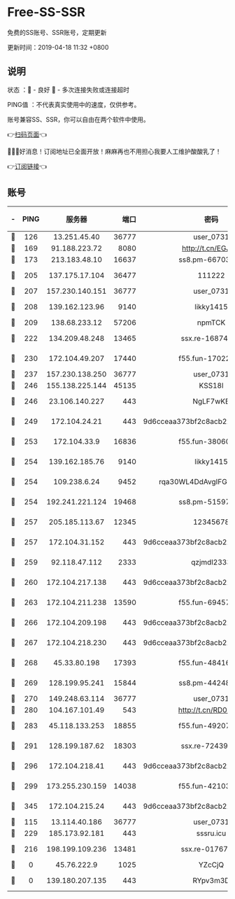# Free-SS-SSR

免费的SS账号、SSR账号，定期更新

更新时间：2019-04-18 11:32 +0800

## 说明

状态     ：🙂 - 良好 🙁 - 多次连接失败或连接超时

PING值   ：不代表真实使用中的速度，仅供参考。

账号兼容SS、SSR，你可以自由在两个软件中使用。

👉[扫码页面](https://liesauer.github.io/Free-SS-SSR/)👈

🎉🎉🎉好消息！订阅地址已全面开放！麻麻再也不用担心我要人工维护酸酸乳了！

👉[订阅链接](https://www.liesauer.net/yogurt/subscribe?ACCESS_TOKEN=DAYxR3mMaZAsaqUb)👈

## 账号

|-|PING|服务器|端口|密码|加密方式|区域|
|:----:|:----:|:-----:|-----:|:----:|:----:|:----:|
|🙂|126|13.251.45.40|36777|user_0731|chacha20|SG|
|🙂|169|91.188.223.72|8080|http://t.cn/EGJIyrl|rc4-md5|RU|
|🙂|173|213.183.48.10|16637|ss8.pm-66703665|rc4-md5|RU|
|🙂|205|137.175.17.104|36477|111222|aes-256-cfb|US|
|🙂|207|157.230.140.151|36777|user_0731|chacha20|US|
|🙂|208|139.162.123.96|9140|likky1415|aes-256-cfb|JP|
|🙂|209|138.68.233.12|57206|npmTCK|rc4-md5|US|
|🙂|222|134.209.48.248|13465|ssx.re-16874270|aes-256-cfb|US|
|🙂|230|172.104.49.207|17440|f55.fun-17022600|aes-256-cfb|SG|
|🙂|237|157.230.138.250|36777|user_0731|chacha20|US|
|🙂|246|155.138.225.144|45135|KSS18l|rc4-md5|US|
|🙂|246|23.106.140.227|443|NgLF7wKB|aes-256-cfb|US|
|🙂|249|172.104.24.21|443|9d6cceaa373bf2c8acb22e60b6a58be6|aes-256-cfb|US|
|🙂|253|172.104.33.9|16836|f55.fun-38060503|aes-256-cfb|SG|
|🙂|254|139.162.185.76|9140|likky1415|aes-256-cfb|DE|
|🙂|254|109.238.6.24|9452|rqa30WL4DdAvgIFG6Fs3znzTa|aes-256-cfb|FR|
|🙂|254|192.241.221.124|19468|ss8.pm-51597201|aes-256-cfb|US|
|🙂|257|205.185.113.67|12345|12345678|aes-256-cfb|US|
|🙂|257|172.104.31.152|443|9d6cceaa373bf2c8acb22e60b6a58be6|aes-256-cfb|US|
|🙂|259|92.118.47.112|2333|qzjmdl2333|aes-256-cfb|US|
|🙂|260|172.104.217.138|443|9d6cceaa373bf2c8acb22e60b6a58be6|aes-256-cfb|US|
|🙂|263|172.104.211.238|13590|f55.fun-69457101|aes-256-cfb|US|
|🙂|266|172.104.209.198|443|9d6cceaa373bf2c8acb22e60b6a58be6|aes-256-cfb|US|
|🙂|267|172.104.218.230|443|9d6cceaa373bf2c8acb22e60b6a58be6|aes-256-cfb|US|
|🙂|268|45.33.80.198|17393|f55.fun-48416264|aes-256-cfb|US|
|🙂|269|128.199.95.241|15844|ss8.pm-44248567|aes-256-cfb|SG|
|🙂|270|149.248.63.114|36777|user_0731|chacha20|CA|
|🙂|280|104.167.101.49|543|http://t.cn/RD0D7sx|rc4-md5|CA|
|🙂|283|45.118.133.253|18855|f55.fun-49207918|aes-256-cfb|SG|
|🙂|291|128.199.187.62|18303|ssx.re-72439471|aes-256-cfb|SG|
|🙂|296|172.104.218.41|443|9d6cceaa373bf2c8acb22e60b6a58be6|aes-256-cfb|US|
|🙂|299|173.255.230.159|14038|f55.fun-42103818|aes-256-cfb|US|
|🙂|345|172.104.215.24|443|9d6cceaa373bf2c8acb22e60b6a58be6|aes-256-cfb|US|
|🙂|115|13.114.40.186|36777|user_0731|chacha20|JP|
|🙂|229|185.173.92.181|443|sssru.icu|rc4-md5|RU|
|🙁|216|198.199.109.236|13481|ssx.re-01767195|aes-256-cfb|US|
|🙁|0|45.76.222.9|1025|YZcCjQ|rc4-md5|JP|
|🙁|0|139.180.207.135|443|RYpv3m3D|aes-256-cfb|JP|
